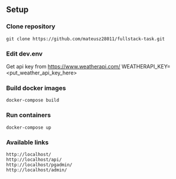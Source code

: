 ## Setup

### Clone repository
    git clone https://github.com/mateusz28011/fullstack-task.git
### Edit dev.env
Get api key from https://www.weatherapi.com/
    WEATHERAPI_KEY=<put_weather_api_key_here>
### Build docker images
    docker-compose build
### Run containers
    docker-compose up
### Available links
    http://localhost/
    http://localhost/api/
    http://localhost/pgadmin/
    http://localhost/admin/
